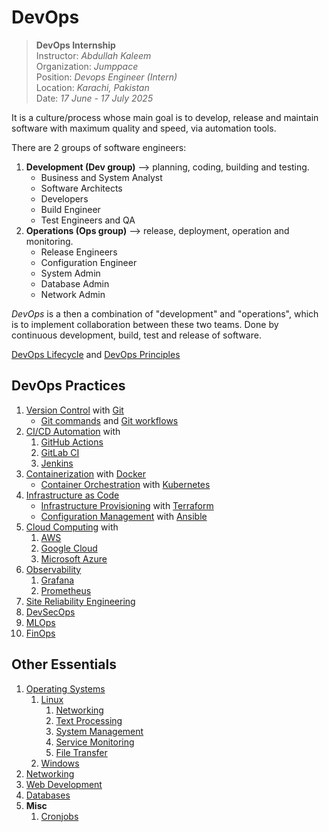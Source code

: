 
# DevOps

> **DevOps Internship**  
> Instructor: *Abdullah Kaleem*  
> Organization: *Jumppace*  
> Position: *Devops Engineer (Intern)*  
> Location: *Karachi, Pakistan*  
> Date: *17 June - 17 July 2025*

It is a culture/process whose main goal is to develop, release and maintain software with maximum quality and speed, via automation tools.

There are 2 groups of software engineers:

1. **Development (Dev group)** --> planning, coding, building and testing.
    - Business and System Analyst
    - Software Architects
    - Developers
    - Build Engineer
    - Test Engineers and QA
2. **Operations (Ops group)** --> release, deployment, operation and monitoring.
    - Release Engineers
    - Configuration Engineer
    - System Admin
    - Database Admin
    - Network Admin

*DevOps* is a then a combination of "development" and "operations", which is to implement collaboration between these two teams. Done by continuous development, build, test and release of software.

[DevOps Lifecycle](devops-lifecycle.md) and [DevOps Principles](devops-principles.md)

## DevOps Practices

1. [Version Control](docs/version-control.md) with [Git](docs/git/git.md)
   - [Git commands](docs/git/git-commands.md) and [Git workflows](docs/git/git-workflows.md)
2. [CI/CD Automation](docs/ci-cd.md) with
   1. [GitHub Actions](docs/tools/github-actions.md)
   2. [GitLab CI](docs/tools/gitlab-ci.md)
   3. [Jenkins](docs/tools/jenkins.md)
3. [Containerization](docs/containerization.md) with [Docker](docs/tools/docker.md)
   - [Container Orchestration](docs/containerization#container-orchestration.md) with [Kubernetes](docs/tools/kubernetes.md)
4. [Infrastructure as Code](docs/infrastructure-as-code.md)
   - [Infrastructure Provisioning](docs/infrastructure-as-code#infrastructure-provisioning.md) with [Terraform](docs/tools/terraform.md)
   - [Configuration Management](docs/infrastructure-as-code#configuration-management.md) with [Ansible](docs/tools/ansible.md)
5. [Cloud Computing](docs/cloud-computing.md) with
   1. [AWS](docs/aws.md)
   2. [Google Cloud](docs/google-cloud.md)
   3. [Microsoft Azure](docs/azure.md)
6. [Observability](docs/observability.md)
   1. [Grafana](docs/observability/grafana.md)
   2. [Prometheus](docs/observability/prometheus.md)
7. [Site Reliability Engineering](docs/site-reliability-engineering.md)
8. [DevSecOps](docs/devsecops.md)
9. [MLOps](docs/mlops.md)
10. [FinOps](docs/finops.md)

## Other Essentials

1. [Operating Systems](docs/operating-systems.md)
   1. [Linux](docs/operating-systems.md#linux)
      1. [Networking](docs/linux/linux-networking.md)
      2. [Text Processing](docs/linux-text-processing.md)
      3. [System Management](docs/linux-system-management.md)
      4. [Service Monitoring](docs/linux-service-monitoring.md)
      5. [File Transfer](docs/linux-file-transfer.md)
   2. [Windows](docs/operating-systems.md#windows)
2. [Networking](docs/networking.md)
3. [Web Development](docs/web-development.md)
4. [Databases](docs/databases.md)
5. **Misc**
   1. [Cronjobs](docs/cronjobs.md)
